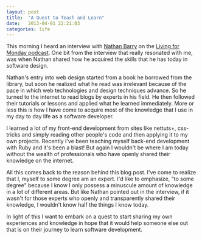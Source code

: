 ```yaml
---
layout: post
title:  "A Quest to Teach and Learn"
date:   2013-04-01 22:21:03
categories: life
---
```


This morning I heard an interview with <a title="Nathan Barry" href="http://nathanbarry.com/" target="_blank">Nathan Barry</a> on the <a title="Living for Monday podcast with Nathan Barry" href="http://livingformonday.com/podcast/nathan-barry/" target="_blank">Living for Monday podcast</a>. One bit from the interview that really resonated with me, was when Nathan shared how he acquired the skills that he has today in software design.

Nathan's entry into web design started from a book he borrowed from the library, but soon he realized what he read was irrelevant because of the pace in which web technologies and design techniques advance. So he turned to the internet to read blogs by experts in his field. He then followed their tutorials or lessons and applied what he learned immediately. More or less this is how I have come to acquire most of the knowledge that I use in my day to day life as a software developer.

I learned a lot of my front-end development from sites like nettuts+, css-tricks and simply reading other people's code and then applying it to my own projects. Recently I've been teaching myself back-end development with Ruby and it's been a blast! But again I wouldn't be where I am today without the wealth of professionals who have openly shared their knowledge on the internet.

All this comes back to the reason behind this blog post. I've come to realize that I, myself to some degree am an expert. I'd like to emphasize, "to some degree" because I know I only possess a minuscule amount of knowledge in a lot of different areas. But like Nathan pointed out in the interview, if it wasn't for those experts who openly and transparently shared their knowledge, I wouldn't know half the things I know today.

In light of this I want to embark on a quest to start sharing my own experiences and knowledge in hope that it would help someone else out that is on their journey to learn software development.